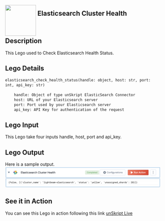 [<img align="left" src="https://unskript.com/assets/favicon.png" width="100" height="100" style="padding-right: 5px">](https://unskript.com/assets/favicon.png) 
<h2>Elasticsearch Cluster Health</h2>

<br>

## Description
This Lego used to Check Elasticsearch Health Status.


## Lego Details

    elasticsearch_check_health_status(handle: object, host: str, port: int, api_key: str)

        handle: Object of type unSkript ElasticSearch Connector
        host: URL of your Elasticsearch server
        port: Port used by your Elasticsearch server
        api_key: API Key for authentication of the request

## Lego Input
This Lego take four inputs handle, host, port and api_key.

## Lego Output
Here is a sample output.
<img src="./1.png">

## See it in Action

You can see this Lego in action following this link [unSkript Live](https://us.app.unskript.io)

